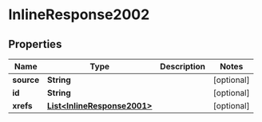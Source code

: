 
# InlineResponse2002

## Properties
Name | Type | Description | Notes
------------ | ------------- | ------------- | -------------
**source** | **String** |  |  [optional]
**id** | **String** |  |  [optional]
**xrefs** | [**List&lt;InlineResponse2001&gt;**](InlineResponse2001.md) |  |  [optional]



